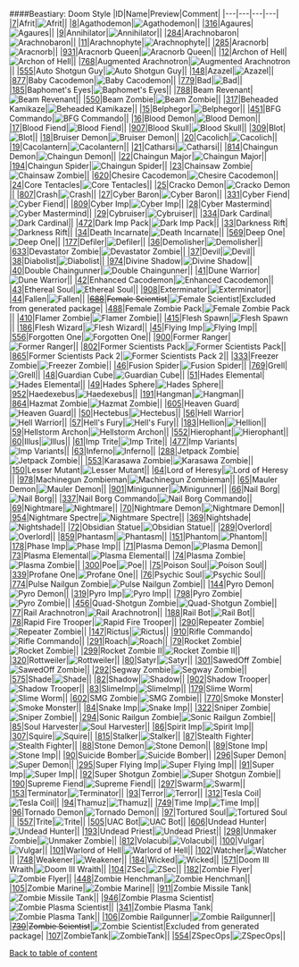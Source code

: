 ####Beastiary: Doom Style
|ID|Name|Preview|Comment|
|---|---|---|---|
|[7](../data/0007.zip)|Afrit|![Afrit](images/beastiary/afrit.png)||
|[8](../data/0008.zip)|Agathodemon|![Agathodemon](images/beastiary/agathodemon.png)||
|[316](../data/0316.zip)|Agaures|![Agaures](images/beastiary/agaures.png)||
|[9](../data/0009.zip)|Annihilator|![Annihilator](images/beastiary/annihilator.png)||
|[284](../data/0284.zip)|Arachnobaron|![Arachnobaron](images/beastiary/arachnobaron.png)||
|[11](../data/0011.zip)|Arachnophyte|![Arachnophyte](images/beastiary/arachnophyte.png)||
|[285](../data/0285.zip)|Aracnorb|![Aracnorb](images/beastiary/aracnorb.png)||
|[931](../data/0931.zip)|Aracnorb Queen|![Aracnorb Queen](images/beastiary/aracnorbqueen.png)||
|[12](../data/0012.zip)|Archon of Hell|![Archon of Hell](images/beastiary/archonofhell.png)||
|[768](../data/0768.zip)|Augmented Arachnotron|![Augmented Arachnotron](images/beastiary/arachnotronmk2.png)||
|[555](../data/0555.zip)|Auto Shotgun Guy|![Auto Shotgun Guy](images/beastiary/autoshotgunguy.png)||
|[148](../data/0148.zip)|Azazel|![Azazel](images/beastiary/azazel.png)||
|[877](../data/0877.zip)|Baby Cacodemon|![Baby Cacodemon](images/beastiary/babycaco.png)||
|[779](../data/0779.zip)|Bad|![Bad](images/beastiary/bad.png)||
|[185](../data/0185.zip)|Baphomet's Eyes|![Baphomet's Eyes](images/beastiary/eyes.png)||
|[788](../data/0788.zip)|Beam Revenant|![Beam Revenant](images/beastiary/beamrevenant.png)||
|[550](../data/0550.zip)|Beam Zombie|![Beam Zombie](images/beastiary/beamzombie.png)||
|[317](../data/0317.zip)|Beheaded Kamikaze|![Beheaded Kamikaze](images/beastiary/beheadedkamikazi.png)||
|[15](../data/0015.zip)|Belphegor|![Belphegor](images/beastiary/belphegor.png)||
|[451](../data/0451.zip)|BFG Commando|![BFG Commando](images/beastiary/bfgcommando.png)||
|[16](../data/0016.zip)|Blood Demon|![Blood Demon](images/beastiary/blooddemon.png)||
|[17](../data/0017.zip)|Blood Fiend|![Blood Fiend](images/beastiary/bloodfiend.png)||
|[907](../data/0907.zip)|Blood Skull|![Blood Skull](images/beastiary/bloodskull.png)||
|[309](../data/0309.zip)|Blot|![Blot](images/beastiary/blot.png)||
|[18](../data/0018.zip)|Bruiser Demon|![Bruiser Demon](images/beastiary/bruiserdemon.png)||
|[20](../data/0020.zip)|Cacolich|![Cacolich](images/beastiary/cacolich.png)||
|[19](../data/0019.zip)|Cacolantern|![Cacolantern](images/beastiary/cacolantern.png)||
|[21](../data/0021.zip)|Catharsi|![Catharsi](images/beastiary/catharsi.png)||
|[814](../data/0814.zip)|Chaingun Demon|![Chaingun Demon](images/beastiary/chaingundemon.png)||
|[22](../data/0022.zip)|Chaingun Major|![Chaingun Major](images/beastiary/chaingunmajor.png)||
|[194](../data/0194.zip)|Chaingun Spider|![Chaingun Spider](images/beastiary/chaingunspider.png)||
|[23](../data/0023.zip)|Chainsaw Zombie|![Chainsaw Zombie](images/beastiary/chainsawzombie.png)||
|[620](../data/0620.zip)|Chesire Cacodemon|![Chesire Cacodemon](images/beastiary/chesirecacodemon.png)||
|[24](../data/0024.zip)|Core Tentacles|![Core Tentacles](images/beastiary/coretentacles.png)||
|[25](../data/0025.zip)|Cracko Demon|![Cracko Demon](images/beastiary/crackodemon.png)||
|[807](../data/0807.zip)|Crash|![Crash](images/beastiary/crash.png)||
|[27](../data/0027.zip)|Cyber Baron|![Cyber Baron](images/beastiary/cyberbaron.png)||
|[331](../data/0331.zip)|Cyber Fiend|![Cyber Fiend](images/beastiary/cyberfiend.png)||
|[809](../data/0809.zip)|Cyber Imp|![Cyber Imp](images/beastiary/cyberimp.png)||
|[28](../data/0028.zip)|Cyber Mastermind|![Cyber Mastermind](images/beastiary/cybermastermind.png)||
|[29](../data/0029.zip)|Cybruiser|![Cybruiser](images/beastiary/cybruiser.png)||
|[334](../data/0334.zip)|Dark Cardinal|![Dark Cardinal](images/beastiary/darkcardinal.png)||
|[472](../data/0472.zip)|Dark Imp Pack|![Dark Imp Pack](images/beastiary/darkimppack.png)||
|[33](../data/0033.zip)|Darkness Rift|![Darkness Rift](images/beastiary/darknessrift.png)||
|[34](../data/0034.zip)|Death Incarnate|![Death Incarnate](images/beastiary/deathincarnate.png)||
|[569](../data/0569.zip)|Deep One|![Deep One](images/beastiary/deepone.png)||
|[177](../data/0177.zip)|Defiler|![Defiler](images/beastiary/defiler.png)||
|[36](../data/0036.zip)|Demolisher|![Demolisher](images/beastiary/demolisher.png)||
|[633](../data/0633.zip)|Devastator Zombie|![Devastator Zombie](images/beastiary/devastatorzombie.png)||
|[37](../data/0037.zip)|Devil|![Devil](images/beastiary/devil.png)||
|[38](../data/0038.zip)|Diabolist|![Diabolist](images/beastiary/diabolist.png)||
|[974](../data/0974.zip)|Divine Shadow|![Divine Shadow](images/beastiary/divineshadow.png)||
|[40](../data/0040.zip)|Double Chaingunner|![Double Chaingunner](images/beastiary/doublechaingunner.png)||
|[41](../data/0041.zip)|Dune Warrior|![Dune Warrior](images/beastiary/dunewarrior.png)||
|[42](../data/0042.zip)|Enhanced Cacodemon|![Enhanced Cacodemon](images/beastiary/enhancedcaco.png)||
|[43](../data/0043.zip)|Ethereal Soul|![Ethereal Soul](images/beastiary/etherealsoul.png)||
|[908](../data/0908.zip)|Exterminator|![Exterminator](images/beastiary/exterminator.png)||
|[44](../data/0044.zip)|Fallen|![Fallen](images/beastiary/fallen.png)||
|~~[688](../data/0688.zip)~~|~~Female Scientist~~|![Female Scientist](images/beastiary/femalescientist.png)|Excluded from generated package|
|[488](../data/0488.zip)|Female Zombie Pack|![Female Zombie Pack](images/beastiary/femalezombiepack.png)||
|[410](../data/0410.zip)|Flamer Zombie|![Flamer Zombie](images/beastiary/flamerzombie.png)||
|[415](../data/0415.zip)|Flesh Spawn|![Flesh Spawn](images/beastiary/fleshspawn.png)||
|[186](../data/0186.zip)|Flesh Wizard|![Flesh Wizard](images/beastiary/fleshwizard.png)||
|[45](../data/0045.zip)|Flying Imp|![Flying Imp](images/beastiary/flyingimp.png)||
|[556](../data/0556.zip)|Forgotten One|![Forgotten One](images/beastiary/forgottenone.png)||
|[900](../data/0900.zip)|Former Ranger|![Former Ranger](images/beastiary/formerranger.png)||
|[802](../data/0802.zip)|Former Scientists Pack|![Former Scientists Pack](images/beastiary/formerscientists.png)||
|[865](../data/0865.zip)|Former Scientists Pack 2|![Former Scientists Pack 2](images/beastiary/formerscientists2.png)||
|[333](../data/0333.zip)|Freezer Zombie|![Freezer Zombie](images/beastiary/freezerzombie.png)||
|[46](../data/0046.zip)|Fusion Spider|![Fusion Spider](images/beastiary/fusionspider.png)||
|[769](../data/0769.zip)|Grell|![Grell](images/beastiary/grell.png)||
|[48](../data/0048.zip)|Guardian Cube|![Guardian Cube](images/beastiary/guardiancube.png)||
|[51](../data/0051.zip)|Hades Elemental|![Hades Elemental](images/beastiary/helemental.png)||
|[49](../data/0049.zip)|Hades Sphere|![Hades Sphere](images/beastiary/hadessphere.png)||
|[952](../data/0952.zip)|Haedexebus|![Haedexebus](images/beastiary/haedexebus.png)||
|[191](../data/0191.zip)|Hangman|![Hangman](images/beastiary/hangman.png)||
|[864](../data/0864.zip)|Hazmat Zombie|![Hazmat Zombie](images/beastiary/hazmatzombie.png)||
|[605](../data/0605.zip)|Heaven Guard|![Heaven Guard](images/beastiary/heavenguard.png)||
|[50](../data/0050.zip)|Hectebus|![Hectebus](images/beastiary/hectebus.png)||
|[56](../data/0056.zip)|Hell Warrior|![Hell Warrior](images/beastiary/hellwarrior.png)||
|[57](../data/0057.zip)|Hell's Fury|![Hell's Fury](images/beastiary/hellsfury.png)||
|[183](../data/0183.zip)|Hellion|![Hellion](images/beastiary/hellion.png)||
|[59](../data/0059.zip)|Hellstorm Archon|![Hellstorm Archon](images/beastiary/hellstormarchon.png)||
|[552](../data/0552.zip)|Hierophant|![Hierophant](images/beastiary/hierophant.png)||
|[60](../data/0060.zip)|Illus|![Illus](images/beastiary/illus.png)||
|[61](../data/0061.zip)|Imp Trite|![Imp Trite](images/beastiary/imptrite.png)||
|[477](../data/0477.zip)|Imp Variants|![Imp Variants](images/beastiary/impvariants.png)||
|[63](../data/0063.zip)|Inferno|![Inferno](images/beastiary/inferno.png)||
|[288](../data/0288.zip)|Jetpack Zombie|![Jetpack Zombie](images/beastiary/jetpackzombie.png)||
|[553](../data/0553.zip)|Karasawa Zombie|![Karasawa Zombie](images/beastiary/karasawaguy.png)||
|[150](../data/0150.zip)|Lesser Mutant|![Lesser Mutant](images/beastiary/lessermutant.png)||
|[64](../data/0064.zip)|Lord of Heresy|![Lord of Heresy](images/beastiary/lordofheresy.png)||
|[978](../data/0978.zip)|Machinegun Zombieman|![Machinegun Zombieman](images/beastiary/machinegunzombie.png)||
|[65](../data/0065.zip)|Mauler Demon|![Mauler Demon](images/beastiary/maulerdemon.png)||
|[901](../data/0901.zip)|Minigunner|![Minigunner](images/beastiary/minigunner.png)||
|[66](../data/0066.zip)|Nail Borg|![Nail Borg](images/beastiary/nailborg.png)||
|[337](../data/0337.zip)|Nail Borg Commando|![Nail Borg Commando](images/beastiary/nailborgcommando.png)||
|[69](../data/0069.zip)|Nightmare|![Nightmare](images/beastiary/nightmare.png)||
|[70](../data/0070.zip)|Nightmare Demon|![Nightmare Demon](images/beastiary/nightmaredemon.png)||
|[954](../data/0954.zip)|Nightmare Spectre|![Nightmare Spectre](images/beastiary/nightmarespectre.png)||
|[369](../data/0369.zip)|Nightshade|![Nightshade](images/beastiary/nightshade.png)||
|[72](../data/0072.zip)|Obsidian Statue|![Obsidian Statue](images/beastiary/obsidianstatue.png)||
|[289](../data/0289.zip)|Overlord|![Overlord](images/beastiary/overlord.png)||
|[859](../data/0859.zip)|Phantasm|![Phantasm](images/beastiary/phantasm.png)||
|[151](../data/0151.zip)|Phantom|![Phantom](images/beastiary/phantom.png)||
|[178](../data/0178.zip)|Phase Imp|![Phase Imp](images/beastiary/phaseimp.png)||
|[71](../data/0071.zip)|Plasma Demon|![Plasma Demon](images/beastiary/plasmademon.png)||
|[73](../data/0073.zip)|Plasma Elemental|![Plasma Elemental](images/beastiary/plasmaelemental.png)||
|[74](../data/0074.zip)|Plasma Zombie|![Plasma Zombie](images/beastiary/plasmazombie.png)||
|[300](../data/0300.zip)|Poe|![Poe](images/beastiary/poe.png)||
|[75](../data/0075.zip)|Poison Soul|![Poison Soul](images/beastiary/poisonsoul.png)||
|[339](../data/0339.zip)|Profane One|![Profane One](images/beastiary/profaneone.png)||
|[76](../data/0076.zip)|Psychic Soul|![Psychic Soul](images/beastiary/psychicsoul.png)||
|[774](../data/0774.zip)|Pulse Nailgun Zombie|![Pulse Nailgun Zombie](images/beastiary/pulsenailgunzombie.png)||
|[144](../data/0144.zip)|Pyro Demon|![Pyro Demon](images/beastiary/pyrodemon.png)||
|[319](../data/0319.zip)|Pyro Imp|![Pyro Imp](images/beastiary/pyroimp.png)||
|[798](../data/0798.zip)|Pyro Zombie|![Pyro Zombie](images/beastiary/pyrozombie.png)||
|[456](../data/0456.zip)|Quad-Shotgun Zombie|![Quad-Shotgun Zombie](images/beastiary/quadshotgunzombie.png)||
|[77](../data/0077.zip)|Rail Arachnotron|![Rail Arachnotron](images/beastiary/railarachnotron.png)||
|[188](../data/0188.zip)|Rail Bot|![Rail Bot](images/beastiary/railbot.png)||
|[78](../data/0078.zip)|Rapid Fire Trooper|![Rapid Fire Trooper](images/beastiary/rapidfiretrooper.png)||
|[290](../data/0290.zip)|Repeater Zombie|![Repeater Zombie](images/beastiary/repeaterzombie.png)||
|[147](../data/0147.zip)|Rictus|![Rictus](images/beastiary/rictus.png)||
|[910](../data/0910.zip)|Rifle Commando|![Rifle Commando](images/beastiary/riflecommando.png)||
|[291](../data/0291.zip)|Roach|![Roach](images/beastiary/roach.png)||
|[79](../data/0079.zip)|Rocket Zombie|![Rocket Zombie](images/beastiary/rocketzombie.png)||
|[299](../data/0299.zip)|Rocket Zombie II|![Rocket Zombie II](images/beastiary/rocketzombie2.png)||
|[320](../data/0320.zip)|Rottweiler|![Rottweiler](images/beastiary/rottweiler.png)||
|[80](../data/0080.zip)|Satyr|![Satyr](images/beastiary/satyr.png)||
|[301](../data/0301.zip)|SawedOff Zombie|![SawedOff Zombie](images/beastiary/sawedoffzombie.png)||
|[292](../data/0292.zip)|Segway Zombie|![Segway Zombie](images/beastiary/segwayzombie.png)||
|[575](../data/0575.zip)|Shade|![Shade](images/beastiary/shade.png)||
|[82](../data/0082.zip)|Shadow|![Shadow](images/beastiary/shadow.png)||
|[902](../data/0902.zip)|Shadow Trooper|![Shadow Trooper](images/beastiary/shadowtrooper.png)||
|[83](../data/0083.zip)|SlimeImp|![SlimeImp](images/beastiary/slimeimp.png)||
|[179](../data/0179.zip)|Slime Worm|![Slime Worm](images/beastiary/slimeworm.png)||
|[602](../data/0602.zip)|SMG Zombie|![SMG Zombie](images/beastiary/smgzombie.png)||
|[770](../data/0770.zip)|Smoke Monster|![Smoke Monster](images/beastiary/smokemonster.png)||
|[84](../data/0084.zip)|Snake Imp|![Snake Imp](images/beastiary/snakeimp.png)||
|[322](../data/0322.zip)|Sniper Zombie|![Sniper Zombie](images/beastiary/sniperzombie.png)||
|[294](../data/0294.zip)|Sonic Railgun Zombie|![Sonic Railgun Zombie](images/beastiary/sonicrailgunzombie.png)||
|[85](../data/0085.zip)|Soul Harvester|![Soul Harvester](images/beastiary/soulharvester.png)||
|[86](../data/0086.zip)|Spirit Imp|![Spirit Imp](images/beastiary/spiritimp.png)||
|[307](../data/0307.zip)|Squire|![Squire](images/beastiary/squire.png)||
|[815](../data/0815.zip)|Stalker|![Stalker](images/beastiary/stalker.png)||
|[87](../data/0087.zip)|Stealth Fighter|![Stealth Fighter](images/beastiary/stealthfighter.png)||
|[88](../data/0088.zip)|Stone Demon|![Stone Demon](images/beastiary/stonedemon.png)||
|[89](../data/0089.zip)|Stone Imp|![Stone Imp](images/beastiary/stoneimp.png)||
|[90](../data/0090.zip)|Suicide Bomber|![Suicide Bomber](images/beastiary/suicidebomber.png)||
|[296](../data/0296.zip)|Super Demon|![Super Demon](images/beastiary/superdemon.png)||
|[295](../data/0295.zip)|Super Flying Imp|![Super Flying Imp](images/beastiary/superflyingimp.png)||
|[91](../data/0091.zip)|Super Imp|![Super Imp](images/beastiary/superimp.png)||
|[92](../data/0092.zip)|Super Shotgun Zombie|![Super Shotgun Zombie](images/beastiary/supershotgunzombie.png)||
|[190](../data/0190.zip)|Supreme Fiend|![Supreme Fiend](images/beastiary/supremefiend.png)||
|[297](../data/0297.zip)|Swarm|![Swarm](images/beastiary/swarm.png)||
|[153](../data/0153.zip)|Terminator|![Terminator](images/beastiary/terminator.png)||
|[93](../data/0093.zip)|Terror|![Terror](images/beastiary/terror.png)||
|[312](../data/0312.zip)|Tesla Coil|![Tesla Coil](images/beastiary/teslacoil.png)||
|[94](../data/0094.zip)|Thamuz|![Thamuz](images/beastiary/thamuz.png)||
|[749](../data/0749.zip)|Time Imp|![Time Imp](images/beastiary/timeimp.png)||
|[96](../data/0096.zip)|Tornado Demon|![Tornado Demon](images/beastiary/tornadodemon.png)||
|[97](../data/0097.zip)|Tortured Soul|![Tortured Soul](images/beastiary/torturedsoul.png)||
|[557](../data/0557.zip)|Trite|![Trite](images/beastiary/trite.png)||
|[505](../data/0505.zip)|UAC Bot|![UAC Bot](images/beastiary/uacbot.png)||
|[606](../data/0606.zip)|Undead Hunter|![Undead Hunter](images/beastiary/undeadhunter.png)||
|[193](../data/0193.zip)|Undead Priest|![Undead Priest](images/beastiary/undeadpriest.png)||
|[298](../data/0298.zip)|Unmaker Zombie|![Unmaker Zombie](images/beastiary/unmakerzombie.png)||
|[812](../data/0812.zip)|Volacubi|![Volacubi](images/beastiary/volacubi.png)||
|[100](../data/0100.zip)|Vulgar|![Vulgar](images/beastiary/vulgar.png)||
|[101](../data/0101.zip)|Warlord of Hell|![Warlord of Hell](images/beastiary/warlordofhell.png)||
|[102](../data/0102.zip)|Watcher|![Watcher](images/beastiary/watcher.png)||
|[748](../data/0748.zip)|Weakener|![Weakener](images/beastiary/weakener.png)||
|[184](../data/0184.zip)|Wicked|![Wicked](images/beastiary/wicked.png)||
|[571](../data/0571.zip)|Doom III Wraith|![Doom III Wraith](images/beastiary/wraithd3.png)||
|[104](../data/0104.zip)|ZSec|![ZSec](images/beastiary/zsec.png)||
|[182](../data/0182.zip)|Zombie Flyer|![Zombie Flyer](images/beastiary/zombieflyer.png)||
|[448](../data/0448.zip)|Zombie Henchman|![Zombie Henchman](images/beastiary/zombiehenchman.png)||
|[105](../data/0105.zip)|Zombie Marine|![Zombie Marine](images/beastiary/zombiemarine.png)||
|[911](../data/0911.zip)|Zombie Missile Tank|![Zombie Missile Tank](images/beastiary/zombiemissiletank.png)||
|[946](../data/0946.zip)|Zombie Plasma Scientist|![Zombie Plasma Scientist](images/beastiary/zombiescientistplasma.png)||
|[341](../data/0341.zip)|Zombie Plasma Tank|![Zombie Plasma Tank](images/beastiary/zombieplasmatank.png)||
|[106](../data/0106.zip)|Zombie Railgunner|![Zombie Railgunner](images/beastiary/zombierailgunner.png)||
|~~[730](../data/0730.zip)~~|~~Zombie Scientist~~|![Zombie Scientist](images/beastiary/zombiescientist.png)|Excluded from generated package|
|[107](../data/0107.zip)|ZombieTank|![ZombieTank](images/beastiary/zombietank.png)||
|[554](../data/0554.zip)|ZSpecOps|![ZSpecOps](images/beastiary/zspecops.png)||

[Back to table of content](../readme.md)
